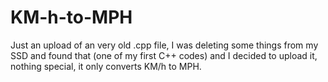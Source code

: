 # KM-h-to-MPH
Just an upload of an very old .cpp file, I was deleting some things from my SSD and found that (one of my first C++ codes) and I decided to upload it, nothing special, it only converts KM/h to MPH.
